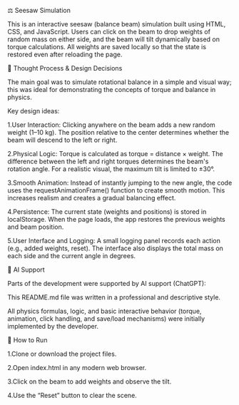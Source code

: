 ⚖️ Seesaw Simulation

This is an interactive seesaw (balance beam) simulation built using HTML, CSS, and JavaScript.
Users can click on the beam to drop weights of random mass on either side, and the beam will tilt dynamically based on torque calculations.
All weights are saved locally so that the state is restored even after reloading the page.

🧠 Thought Process & Design Decisions

The main goal was to simulate rotational balance in a simple and visual way; this was ideal for demonstrating the concepts of torque and balance in physics.

Key design ideas:

1.User Interaction:
Clicking anywhere on the beam adds a new random weight (1–10 kg).
The position relative to the center determines whether the beam will descend to the left or right.

2.Physical Logic:
Torque is calculated as torque = distance × weight.
The difference between the left and right torques determines the beam's rotation angle.
For a realistic visual, the maximum tilt is limited to ±30°.

3.Smooth Animation:
Instead of instantly jumping to the new angle, the code uses the requestAnimationFrame() function to create smooth motion.
This increases realism and creates a gradual balancing effect.

4.Persistence:
The current state (weights and positions) is stored in localStorage.
When the page loads, the app restores the previous weights and beam position.

5.User Interface and Logging:
A small logging panel records each action (e.g., added weights, reset).
The interface also displays the total mass on each side and the current angle in degrees.

🤖 AI Support

Parts of the development were supported by AI support (ChatGPT):

This README.md file was written in a professional and descriptive style.

All physics formulas, logic, and basic interactive behavior (torque, animation, click handling, and save/load mechanisms) were initially implemented by the developer.

🚀 How to Run

1.Clone or download the project files.

2.Open index.html in any modern web browser.

3.Click on the beam to add weights and observe the tilt.

4.Use the “Reset” button to clear the scene.
